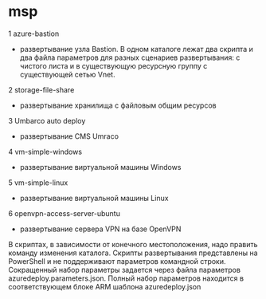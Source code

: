 # msp

1 azure-bastion       			
- развертывание узла Bastion. В одном каталоге лежат два скрипта и два файла параметров для разных сценариев развертывания: с чистого листа и в существующую ресурсную группу с существующей сетью Vnet.

2 storage-file-share			
- развертывание хранилища с файловым общим ресурсов

3 Umbarco auto deploy			
- развертывание CMS Umraco

4 vm-simple-windows				
- развертывание виртуальной машины Windows    

5 vm-simple-linux				
- развертывание виртуальной машины Linux  

6 openvpn-access-server-ubuntu	
- развертывание сервера VPN на базе OpenVPN

В скриптах, в зависимости от конечного местоположения, надо править команду изменения каталога.
Скрипты развертывания представлены на PowerShell и не поддерживают параметров командной строки. 
Сокращенный набор параметры задается через файла параметров azuredeploy.parameters.json.
Полный набор параметров находится в соответствующем блоке ARM шаблона azuredeploy.json 
